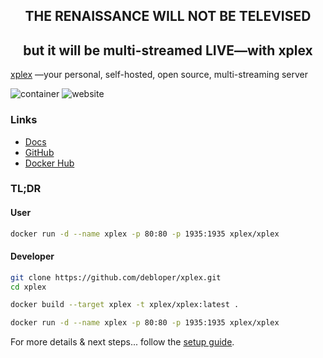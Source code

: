 ## <center>THE RENAISSANCE WILL NOT BE TELEVISED</center>
## <center>but it will be multi-streamed LIVE—with xplex</center>

[xplex](https://xplex.me/) —your personal, self-hosted, open source, multi-streaming server

![container](https://github.com/debloper/xplex/actions/workflows/container.yaml/badge.svg)
![website](https://github.com/debloper/xplex/actions/workflows/website.yaml/badge.svg)

### Links
- [Docs](https://xplex.me/)
- [GitHub](https://github.com/debloper/xplex)
- [Docker Hub](https://hub.docker.com/r/xplex/xplex/)

### TL;DR

#### User
```bash
docker run -d --name xplex -p 80:80 -p 1935:1935 xplex/xplex
```

#### Developer
```bash
git clone https://github.com/debloper/xplex.git
cd xplex

docker build --target xplex -t xplex/xplex:latest .

docker run -d --name xplex -p 80:80 -p 1935:1935 xplex/xplex
```

For more details & next steps... follow the [setup guide](https://xplex.me/setup/).
